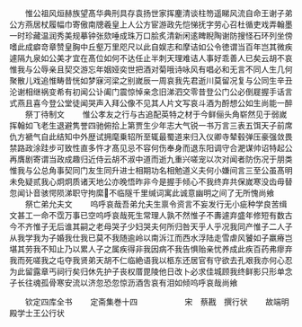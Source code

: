<!-- { "loadSidebar": true } -->
　　惟公祖风烜赫族望髙华典刑具存袁扬世家挥麈清谈柱笏遥睇风流自命王谢子弟公方燕居杖履幅巾寄傲南牕羲皇上人公方宦游政先恺悌抚字劳心召杜循吏戏弄翰墨一时珍藏温润秀美规摹钟张欬唾成珠万口脍炙清新闲逺睥睨陶谢防搜怪石环列坐傍嗜此成癖竒章赞皇胸中丘壑万里咫尺以此自娱志和摩诘如公令徳谓当百年岂其微疾遽隔九泉如公美才宜在髙位如何不达任止半刺天理难诘人事好乖善人已矣云胡不哀惟我与公辱亲且契交游忘年姻娅奕世把酒对菊哦诗咏风有唱必和无言不同人生几何聚散儿戏追惟畴昔恍如梦寐河梁之别嵗辰一周哀我先君逝川莫留况复与公同生辛丑沦谢相继祸变希有初闻公讣阖门震惊悼亲念旧涕泗交零昔登公门公必倒屣握手话言式燕且喜今登公堂徒闻哭声入拜公像不见其人片文写哀斗酒为酹想公如生尚能一醉
　　祭丁待制文
　　惟公孝友之行与古追配英特之材于今鲜俪头角崭然见于弱嵗挥翰如飞老生退避隽誉四驰俯拾上第贾生少年志大气锐一书万言三表五饵天子前席仇方褫气自此结知中外歴试拥麾乗轺所至辄最蜀道来归入仪卿寺辇毂弹压豪强敛畏禁路政涂跬步可致性直多忤才髙见忌不容何伤奉身而退东阳调守合淝谋帅诏特起公再膺剧寄谓当政成趣归近侍云胡不淑中道而逝九重兴嗟宠以次对闻者防伤况于朋类惟我与公总角事契同门友生同升进士相期功名相勉道义夫何小嫌间言三至公虽髙明未免疑贰我心炯炯质诸天地公亦晚悟昨非今是握手倾心不我终弃共保嵗寒没齿毋替忽闻讣音骇愕陨涕职守拘縻不临隧千里缄词寓此诚意幽明之间了无所愧尚飨
　　祭亡弟允夫文
　　呜呼哀哉吾弟允夫生禀令资言不妄发行无小疵种学良苦缉文甚工一命不霑万事已空呜呼哀哉死生常理人孰不然惟子不夀遽弃盛年修短有数古今不齐惟子无后谁其嗣之老母哭子少妇哭夫何所归咎天乎人乎况我同产惟子二人子从我学我为子婚我仕我已莫不我随逾岭以南泝江而西水浮陆走雪虐风饕如子羸瘠岂堪其劳我不知止乃以累人子之属疾得非我因病不我告惧贻亲忧养成此疾百药弗瘳弃我而死嗟我之屯夺我贤弟天胡不仁临絶语我以柩东还居官有守欲去孔艰我亦何心忍为此留露章丐祠行矣归休先护子丧权厝毘陵他日改卜必求佳城顾我终鲜影只形单念子长往魂孤骨寒安流以济忽恐忽惊沥酒吿哀有泪如倾呜呼哀哉尚飨












　　钦定四库全书
　　定斋集巻十四　　　　　　宋　蔡戡　撰行状
　　故端明殿学士王公行状
